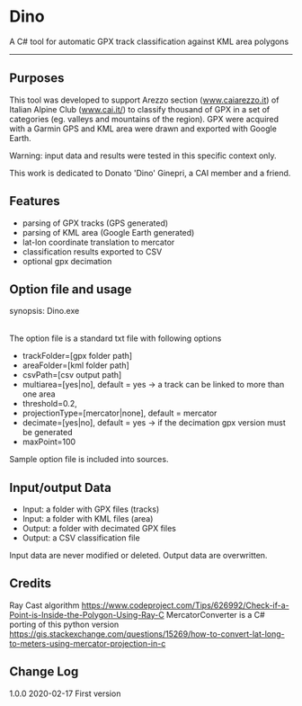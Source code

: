 # Dino
A C# tool for automatic GPX track classification against KML area polygons

----

Purposes
--------
This tool was developed to support Arezzo section (www.caiarezzo.it) of Italian Alpine Club (www.cai.it/) to classify thousand of GPX in a set of categories (eg. valleys and mountains of the region).
GPX were acquired with a Garmin GPS and KML area were drawn and exported with Google Earth.

Warning: input data and results were tested in this specific context only.

This work is dedicated to Donato 'Dino' Ginepri, a CAI member and a friend.

Features
------
- parsing of GPX tracks (GPS generated)
- parsing of KML area (Google Earth generated)
- lat-lon coordinate translation to mercator 
- classification results exported to CSV
- optional gpx decimation

Option file and usage
------
synopsis: Dino.exe <option file path>
  
The option file is a standard txt file with following options
- trackFolder=[gpx folder path]
- areaFolder=[kml folder path]
- csvPath=[csv output path]
- multiarea=[yes|no], default = yes -> a track can be linked to more than one area
- threshold=0.2, 
- projectionType=[mercator|none], default = mercator
- decimate=[yes|no], default = yes -> if the decimation gpx version must be generated
- maxPoint=100
  
Sample option file is included into sources.

Input/output Data
------
- Input: a folder with GPX files (tracks)
- Input: a folder with KML files (area)
- Output: a folder with decimated GPX files
- Output: a CSV classification file

Input data are never modified or deleted.
Output data are overwritten.

Credits
-----
Ray Cast algorithm https://www.codeproject.com/Tips/626992/Check-if-a-Point-is-Inside-the-Polygon-Using-Ray-C
MercatorConverter is a C# porting of this python version 
https://gis.stackexchange.com/questions/15269/how-to-convert-lat-long-to-meters-using-mercator-projection-in-c

Change Log
------
1.0.0 2020-02-17 First version

